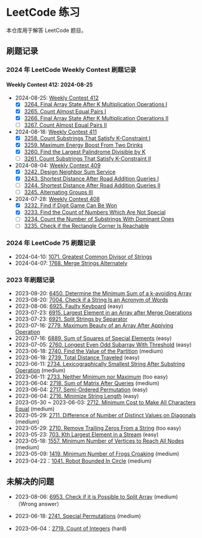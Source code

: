# LeetCode 练习

本仓库用于解答 LeetCode 题目。

## 刷题记录

### 2024 年 LeetCode Weekly Contest 刷题记录

#### Weekly Contest 412: 2024-08-25

- 2024-08-25: [Weekly Contest 412][w412]
  - [x] [3264. Final Array State After K Multiplication Operations I][3264]
  - [x] [3265. Count Almost Equal Pairs I][3265]
  - [x] [3266. Final Array State After K Multiplication Operations II][3266]
  - [ ] [3267. Count Almost Equal Pairs II][3267]

- 2024-08-18: [Weekly Contest 411][w411]
  - [x] [3258. Count Substrings That Satisfy K-Constraint I][3258]
  - [x] [3259. Maximum Energy Boost From Two Drinks][3259]
  - [x] [3260. Find the Largest Palindrome Divisible by K][3260]
  - [ ] [3261. Count Substrings That Satisfy K-Constraint II][3261]

- 2024-08-04: [Weekly Contest 409][w409]
  - [x] [3242. Design Neighbor Sum Service][3242]
  - [x] [3243. Shortest Distance After Road Addition Queries I][3243]
  - [ ] [3244. Shortest Distance After Road Addition Queries II][3244]
  - [ ] [3245. Alternating Groups III][3245]

- 2024-07-28: [Weekly Contest 408][w408]
  - [x] [3232. Find if Digit Game Can Be Won][3232]
  - [x] [3233. Find the Count of Numbers Which Are Not Special][3233]
  - [ ] [3234. Count the Number of Substrings With Dominant Ones][3234]
  - [ ] [3235. Check if the Rectangle Corner Is Reachable][3235]

### 2024 年 LeetCode 75 刷题记录

- 2024-04-10: [1071. Greatest Common Divisor of Strings][1071]
- 2024-04-07: [1768. Merge Strings Alternately][1768]

### 2023 年刷题记录

- 2023-08-20: [6450. Determine the Minimum Sum of a k-avoiding Array][6450]
- 2023-08-20: [7004. Check if a String Is an Acronym of Words][7004]
- 2023-08-06: [6925. Faulty Keyboard][6925] (easy)
- 2023-07-23: [6915. Largest Element in an Array after Merge Operations][6915]
- 2023-07-23: [6921. Split Strings by Separator][6921]
- 2023-07-16: [2779. Maximum Beauty of an Array After Applying Operation][2779]
- 2023-07-16: [6889. Sum of Squares of Special Elements][6889] (easy)
- 2023-07-05: [2760. Longest Even Odd Subarray With Threshold][2760] (easy)
- 2023-06-18: [2740. Find the Value of the Partition][2740] (medium)
- 2023-06-18: [2739. Total Distance Traveled][2739] (easy)
- 2023-06-11: [2734. Lexicographically Smallest String After Substring Operation][2734] (medium)
- 2023-06-11: [2733. Neither Minimum nor Maximum][2733] (too easy)
- 2023-06-04: [2718. Sum of Matrix After Queries][2718] (medium)
- 2023-06-04: [2717. Semi-Ordered Permutation][2717] (easy)
- 2023-06-04: [2716. Minimize String Length][2716] (easy)
- 2023-05-30 ~ 2023-06-03: [2712. Minimum Cost to Make All Characters Equal][2712] (medium)
- 2023-05-29: [2711. Difference of Number of Distinct Values on Diagonals][2711] (medium)
- 2023-05-29: [2710. Remove Trailing Zeros From a String][2710] (too easy)
- 2023-05-23: [703. Kth Largest Element in a Stream][703] (easy)
- 2023-05-18: [1557. Minimum Number of Vertices to Reach All Nodes][1557] (medium)
- 2023-05-09: [1419. Minimum Number of Frogs Croaking][1419] (medium)
- 2023-04-22：[1041. Robot Bounded In Circle][1041] (medium)

## 未解决的问题

- 2023-08-06: [6953. Check if it is Possible to Split Array][6953] (medium)（Wrong answer）
- 2023-06-18: [2741. Special Permutations][2741] (medium)
- 2023-06-04：[2719. Count of Integers][2719] (hard)

  [6450]: https://leetcode.com/contest/weekly-contest-359/problems/determine-the-minimum-sum-of-a-k-avoiding-array/
  [7004]: https://leetcode.com/contest/weekly-contest-359/problems/check-if-a-string-is-an-acronym-of-words/
  [6953]: https://leetcode.com/contest/weekly-contest-357/problems/check-if-it-is-possible-to-split-array/
  [6925]: https://leetcode.com/contest/weekly-contest-357/problems/faulty-keyboard/
  [6915]: https://leetcode.com/contest/weekly-contest-355/problems/largest-element-in-an-array-after-merge-operations/
  [6921]: https://leetcode.com/contest/weekly-contest-355/problems/split-strings-by-separator/
  [6889]: https://leetcode.com/contest/weekly-contest-354/problems/sum-of-squares-of-special-elements/
  [2779]: https://leetcode.com/contest/weekly-contest-354/problems/maximum-beauty-of-an-array-after-applying-operation/
  [2760]: https://leetcode.com/contest/weekly-contest-352/problems/longest-even-odd-subarray-with-threshold/
  [2741]: https://leetcode.com/contest/weekly-contest-350/problems/special-permutations/
  [2740]: https://leetcode.com/contest/weekly-contest-350/problems/find-the-value-of-the-partition/
  [2739]: https://leetcode.com/contest/weekly-contest-350/problems/total-distance-traveled/
  [2734]: https://leetcode.com/contest/weekly-contest-349/problems/lexicographically-smallest-string-after-substring-operation/
  [2733]: https://leetcode.com/contest/weekly-contest-349/problems/neither-minimum-nor-maximum/
  [2719]: https://leetcode.com/contest/weekly-contest-348/problems/count-of-integers/
  [2718]: https://leetcode.com/contest/weekly-contest-348/problems/sum-of-matrix-after-queries/
  [2717]: https://leetcode.com/contest/weekly-contest-348/problems/semi-ordered-permutation/
  [2716]: https://leetcode.com/contest/weekly-contest-348/problems/minimize-string-length/
  [2712]: https://leetcode.com/contest/weekly-contest-347/problems/minimum-cost-to-make-all-characters-equal/
  [2711]: https://leetcode.com/contest/weekly-contest-347/problems/difference-of-number-of-distinct-values-on-diagonals/
  [2710]: https://leetcode.com/contest/weekly-contest-347/problems/remove-trailing-zeros-from-a-string/
  [703]: https://leetcode.com/problems/kth-largest-element-in-a-stream/
  [1768]: https://leetcode.com/problems/merge-strings-alternately/description/
  [1557]: https://leetcode.com/problems/minimum-number-of-vertices-to-reach-all-nodes/
  [1419]: https://leetcode.com/problems/minimum-number-of-frogs-croaking/
  [1071]: https://leetcode.com/problems/greatest-common-divisor-of-strings/
  [1041]: https://leetcode.com/problems/robot-bounded-in-circle/
  [w408]: https://leetcode.com/contest/weekly-contest-408/
  [3232]: https://leetcode.com/problems/find-if-digit-game-can-be-won/description/
  [3233]: https://leetcode.com/problems/find-the-count-of-numbers-which-are-not-special/description/
  [3234]: https://leetcode.com/problems/count-the-number-of-substrings-with-dominant-ones/description/
  [3235]: https://leetcode.com/problems/check-if-the-rectangle-corner-is-reachable/description/
  [w409]: https://leetcode.com/contest/weekly-contest-409/
  [3242]: https://leetcode.com/problems/design-neighbor-sum-service/description/
  [3243]: https://leetcode.com/problems/shortest-distance-after-road-addition-queries-i/description/
  [3244]: https://leetcode.com/problems/shortest-distance-after-road-addition-queries-ii/description/
  [3245]: https://leetcode.com/problems/alternating-groups-iii/description/
  [w411]: https://leetcode.com/contest/weekly-contest-411/
  [3258]: https://leetcode.com/problems/count-substrings-that-satisfy-k-constraint-i/description/
  [3259]: https://leetcode.com/problems/maximum-energy-boost-from-two-drinks/description/
  [3260]: https://leetcode.com/problems/find-the-largest-palindrome-divisible-by-k/description/
  [3261]: https://leetcode.com/problems/count-substrings-that-satisfy-k-constraint-ii/description/
  [w412]: https://leetcode.com/contest/weekly-contest-412/
  [3264]: https://leetcode.com/problems/final-array-state-after-k-multiplication-operations-i/description/
  [3265]: https://leetcode.com/problems/count-almost-equal-pairs-i/description/
  [3266]: https://leetcode.com/problems/final-array-state-after-k-multiplication-operations-ii/description/
  [3267]: https://leetcode.com/problems/count-almost-equal-pairs-ii/description/
